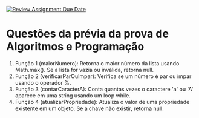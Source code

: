 [![Review Assignment Due Date](https://classroom.github.com/assets/deadline-readme-button-22041afd0340ce965d47ae6ef1cefeee28c7c493a6346c4f15d667ab976d596c.svg)](https://classroom.github.com/a/Iph2CXnC)
# Questões da prévia da prova de Algoritmos e Programação

1. Função 1 (maiorNumero): Retorna o maior número da lista usando Math.max(). Se a lista for vazia ou inválida, retorna null.
1. Função 2 (verificarParOuImpar): Verifica se um número é par ou ímpar usando o operador %.
1. Função 3 (contarCaracterA): Conta quantas vezes o caractere 'a' ou 'A' aparece em uma string usando um loop while.
1. Função 4 (atualizarPropriedade): Atualiza o valor de uma propriedade existente em um objeto. Se a chave não existir, retorna null.

